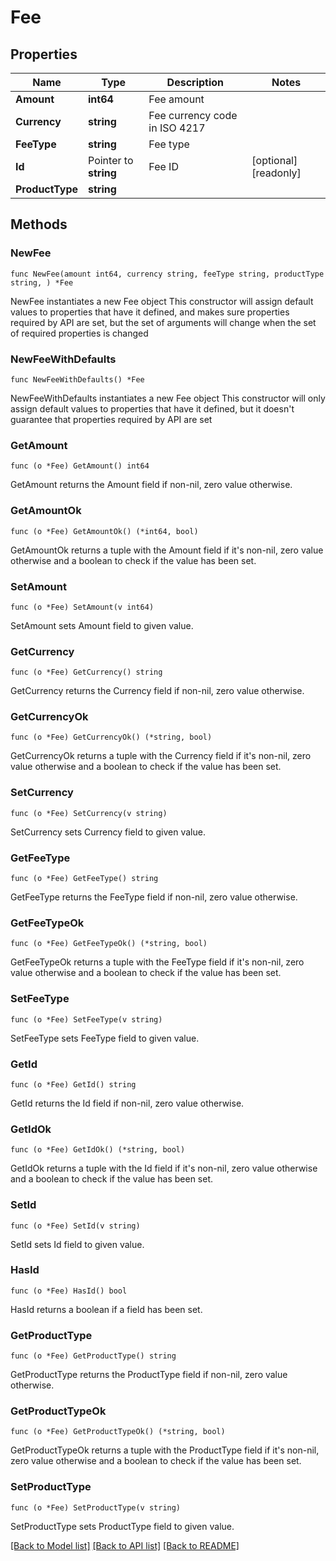 # Fee

## Properties

Name | Type | Description | Notes
------------ | ------------- | ------------- | -------------
**Amount** | **int64** | Fee amount | 
**Currency** | **string** | Fee currency code in ISO 4217 | 
**FeeType** | **string** | Fee type | 
**Id** | Pointer to **string** | Fee ID | [optional] [readonly] 
**ProductType** | **string** |  | 

## Methods

### NewFee

`func NewFee(amount int64, currency string, feeType string, productType string, ) *Fee`

NewFee instantiates a new Fee object
This constructor will assign default values to properties that have it defined,
and makes sure properties required by API are set, but the set of arguments
will change when the set of required properties is changed

### NewFeeWithDefaults

`func NewFeeWithDefaults() *Fee`

NewFeeWithDefaults instantiates a new Fee object
This constructor will only assign default values to properties that have it defined,
but it doesn't guarantee that properties required by API are set

### GetAmount

`func (o *Fee) GetAmount() int64`

GetAmount returns the Amount field if non-nil, zero value otherwise.

### GetAmountOk

`func (o *Fee) GetAmountOk() (*int64, bool)`

GetAmountOk returns a tuple with the Amount field if it's non-nil, zero value otherwise
and a boolean to check if the value has been set.

### SetAmount

`func (o *Fee) SetAmount(v int64)`

SetAmount sets Amount field to given value.


### GetCurrency

`func (o *Fee) GetCurrency() string`

GetCurrency returns the Currency field if non-nil, zero value otherwise.

### GetCurrencyOk

`func (o *Fee) GetCurrencyOk() (*string, bool)`

GetCurrencyOk returns a tuple with the Currency field if it's non-nil, zero value otherwise
and a boolean to check if the value has been set.

### SetCurrency

`func (o *Fee) SetCurrency(v string)`

SetCurrency sets Currency field to given value.


### GetFeeType

`func (o *Fee) GetFeeType() string`

GetFeeType returns the FeeType field if non-nil, zero value otherwise.

### GetFeeTypeOk

`func (o *Fee) GetFeeTypeOk() (*string, bool)`

GetFeeTypeOk returns a tuple with the FeeType field if it's non-nil, zero value otherwise
and a boolean to check if the value has been set.

### SetFeeType

`func (o *Fee) SetFeeType(v string)`

SetFeeType sets FeeType field to given value.


### GetId

`func (o *Fee) GetId() string`

GetId returns the Id field if non-nil, zero value otherwise.

### GetIdOk

`func (o *Fee) GetIdOk() (*string, bool)`

GetIdOk returns a tuple with the Id field if it's non-nil, zero value otherwise
and a boolean to check if the value has been set.

### SetId

`func (o *Fee) SetId(v string)`

SetId sets Id field to given value.

### HasId

`func (o *Fee) HasId() bool`

HasId returns a boolean if a field has been set.

### GetProductType

`func (o *Fee) GetProductType() string`

GetProductType returns the ProductType field if non-nil, zero value otherwise.

### GetProductTypeOk

`func (o *Fee) GetProductTypeOk() (*string, bool)`

GetProductTypeOk returns a tuple with the ProductType field if it's non-nil, zero value otherwise
and a boolean to check if the value has been set.

### SetProductType

`func (o *Fee) SetProductType(v string)`

SetProductType sets ProductType field to given value.



[[Back to Model list]](../../README.md#documentation-for-models) [[Back to API list]](../../README.md#documentation-for-api-endpoints) [[Back to README]](../../README.md)


